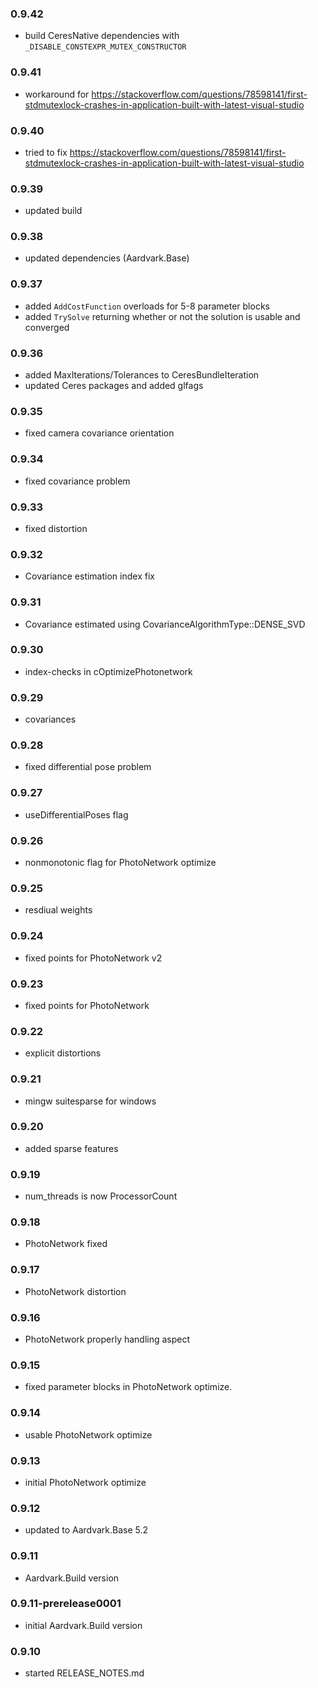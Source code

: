 ### 0.9.42
* build CeresNative dependencies with `_DISABLE_CONSTEXPR_MUTEX_CONSTRUCTOR`

### 0.9.41
* workaround for https://stackoverflow.com/questions/78598141/first-stdmutexlock-crashes-in-application-built-with-latest-visual-studio

### 0.9.40
* tried to fix https://stackoverflow.com/questions/78598141/first-stdmutexlock-crashes-in-application-built-with-latest-visual-studio

### 0.9.39
* updated build

### 0.9.38
* updated dependencies (Aardvark.Base)

### 0.9.37
* added `AddCostFunction` overloads for 5-8 parameter blocks
* added `TrySolve` returning whether or not the solution is usable and converged

### 0.9.36
* added MaxIterations/Tolerances to CeresBundleIteration 
* updated Ceres packages and added glfags

### 0.9.35
* fixed camera covariance orientation

### 0.9.34
* fixed covariance problem

### 0.9.33
* fixed distortion

### 0.9.32
* Covariance estimation index fix

### 0.9.31
* Covariance estimated using CovarianceAlgorithmType::DENSE_SVD

### 0.9.30
* index-checks in cOptimizePhotonetwork

### 0.9.29
* covariances

### 0.9.28
* fixed differential pose problem

### 0.9.27
* useDifferentialPoses flag

### 0.9.26
* nonmonotonic flag for PhotoNetwork optimize

### 0.9.25
* resdiual weights 

### 0.9.24
* fixed points for PhotoNetwork v2

### 0.9.23
* fixed points for PhotoNetwork

### 0.9.22
* explicit distortions 

### 0.9.21
* mingw suitesparse for windows

### 0.9.20
* added sparse features 

### 0.9.19
* num_threads is now ProcessorCount

### 0.9.18
* PhotoNetwork fixed

### 0.9.17
* PhotoNetwork distortion

### 0.9.16
* PhotoNetwork properly handling aspect

### 0.9.15
* fixed parameter blocks in PhotoNetwork optimize.

### 0.9.14 
* usable PhotoNetwork optimize

### 0.9.13 
* initial PhotoNetwork optimize

### 0.9.12
* updated to Aardvark.Base 5.2

### 0.9.11
* Aardvark.Build version

### 0.9.11-prerelease0001
* initial Aardvark.Build version 

### 0.9.10
* started RELEASE_NOTES.md